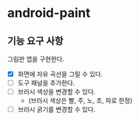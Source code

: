# android-paint

## 기능 요구 사항
그림판 앱을 구현한다.

- [x] 화면에 자유 곡선을 그릴 수 있다.
- [ ] 도구 패널을 추가한다.
- [ ] 브러시 색상을 변경할 수 있다. 
  - (브러시 색상은 빨, 주, 노, 초, 파로 한정)
- [ ] 브러시 굵기를 변경할 수 있다.
